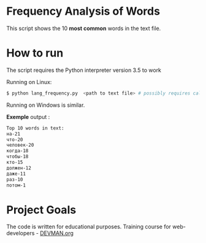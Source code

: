 # Frequency Analysis of Words

This script shows the 10 **most common** words in the text file.

# How to run

The script requires the Python interpreter version 3.5 to work

Running on Linux:

```bash
$ python lang_frequency.py  <path to text file> # possibly requires call of python3 executive instead of just python
```
Running on Windows is similar.

**Exemple** output :
```bash
Top 10 words in text: 
на-21
что-20
человек-20
когда-18
чтобы-18
кто-15
должен-12
даже-11
раз-10
потом-1
```

# Project Goals

The code is written for educational purposes. Training course for web-developers - [DEVMAN.org](https://devman.org)
